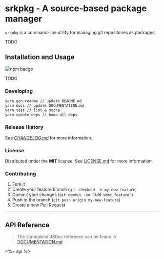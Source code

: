 # srkpkg - A source-based package manager

`srcpkg` is a command-line utility for managing git repositories as packages.

TODO

## Installation and Usage

![npm badge](https://nodei.co/npm/srcpkg.png?downloads=true&downloadRank=true&stars=true)

TODO

### Developing

```bash
yarn gen-readme // update README.md
yarn docs // update DOCUMENTATION.md
yarn test // lint & mocha
yarn update-deps // bump all deps
```

### Release History

See *[CHANGELOG.md](CHANGELOG.md)* for more information.

### License

Distributed under the **MIT** license. See [LICENSE.md](LICENSE.md) for more information.

### Contributing

1. Fork it
2. Create your feature branch (`git checkout -b my-new-feature`)
3. Commit your changes (`git commit -am 'Add some feature'`)
4. Push to the branch (`git push origin my-new-feature`)
5. Create a new Pull Request

---

## API Reference

> The standalone JSDoc reference can be found in [DOCUMENTATION.md](DOCUMENTATION.md)

<%= api %>

<!-- Markdown link & img dfn's -->
[npm-image]: https://img.shields.io/npm/v/srcpkg.svg?style=flat-square
[npm-url]: https://npmjs.org/package/srcpkg
[npm-downloads]: https://img.shields.io/npm/dm/srcpkg.svg?style=flat-square
[travis-image]: https://img.shields.io/travis/f3rno64/srcpkg/master.svg?style=flat-square
[travis-url]: https://travis-ci.org/f3rno64/srcpkg

